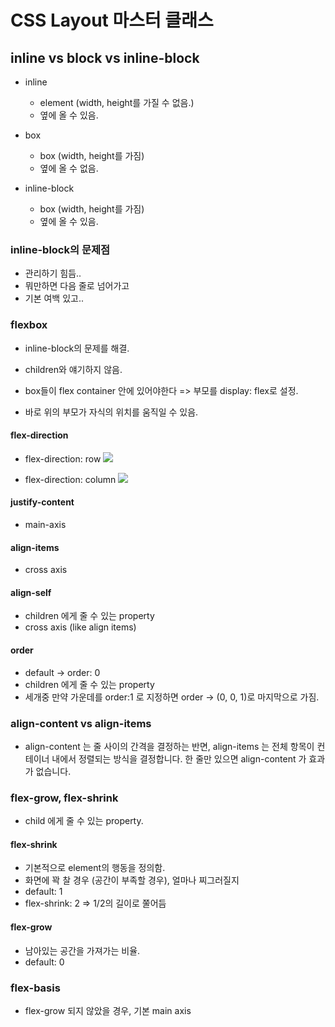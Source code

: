 # CSS Layout 마스터 클래스

## inline vs block vs inline-block

- inline

  - element (width, height를 가질 수 없음.)
  - 옆에 올 수 있음.

- box

  - box (width, height를 가짐)
  - 옆에 올 수 없음.

- inline-block
  - box (width, height를 가짐)
  - 옆에 올 수 있음.

### inline-block의 문제점

- 관리하기 힘듬..
- 뭐만하면 다음 줄로 넘어가고
- 기본 여백 있고..

### flexbox

- inline-block의 문제를 해결.

- children와 얘기하지 않음.
- box들이 flex container 안에 있어야한다 => 부모를 display: flex로 설정.
- 바로 위의 부모가 자식의 위치를 움직일 수 있음.

#### flex-direction

- flex-direction: row
  <img src="https://camo.githubusercontent.com/4ad163b9f1701b75df04eafc0c6d5db24a5c69fa6776ac7f9ccefddc6974b1a3/68747470733a2f2f63646e2d696d616765732d312e6d656469756d2e636f6d2f6d61782f3830302f312a5f527579366a464737675570536637364955634a54512e706e67">

- flex-direction: column
  <img src="https://mdn.mozillademos.org/files/15615/Basics2.png">

#### justify-content

- main-axis

#### align-items

- cross axis

#### align-self

- children 에게 줄 수 있는 property
- cross axis (like align items)

#### order

- default -> order: 0
- children 에게 줄 수 있는 property
- 세개중 만약 가운데를 order:1 로 지정하면 order -> (0, 0, 1)로 마지막으로 가짐.

### align-content vs align-items

- align-content 는 줄 사이의 간격을 결정하는 반면, align-items 는 전체 항목이 컨테이너 내에서 정렬되는 방식을 결정합니다. 한 줄만 있으면 align-content 가 효과가 없습니다.

### flex-grow, flex-shrink

- child 에게 줄 수 있는 property.

#### flex-shrink

- 기본적으로 element의 행동을 정의함.
- 화면에 꽉 찰 경우 (공간이 부족할 경우), 얼마나 찌그러질지
- default: 1
- flex-shrink: 2 => 1/2의 길이로 쭐어듬

#### flex-grow

- 남아있는 공간을 가져가는 비율.
- default: 0

### flex-basis

- flex-grow 되지 않았을 경우, 기본 main axis
